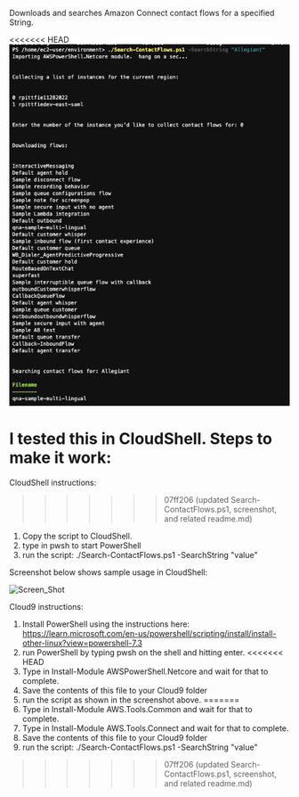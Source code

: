 Downloads and searches Amazon Connect contact flows for a specified String.

<<<<<<< HEAD
![Screen_Shot_2022-12-15_at_2.31.01_PM](./Screen_Shot_2022-12-15_at_2.31.01_PM.png)

I tested this in CloudShell. Steps to make it work:
=======
CloudShell instructions:
>>>>>>> 07ff206 (updated Search-ContactFlows.ps1, screenshot, and related readme.md)

1. Copy the script to CloudShell.
2. type in pwsh to start PowerShell
3. run the script: ./Search-ContactFlows.ps1 -SearchString "value"

Screenshot below shows sample usage in CloudShell:

![Screen_Shot](/powershell/Search-ContaactFlows/Screen_Shot.png)


Cloud9 instructions:

1. Install PowerShell using the instructions here:  https://learn.microsoft.com/en-us/powershell/scripting/install/install-other-linux?view=powershell-7.3
2. run PowerShell by typing pwsh on the shell and hitting enter.
<<<<<<< HEAD
3. Type in Install-Module AWSPowerShell.Netcore and wait for that to complete.
4. Save the contents of this file to your Cloud9 folder
5. run the script as shown in the screenshot above.
=======
3. Type in Install-Module AWS.Tools.Common and wait for that to complete.
4. Type in Install-Module AWS.Tools.Connect and wait for that to complete.
5. Save the contents of this file to your Cloud9 folder
6. run the script: ./Search-ContactFlows.ps1 -SearchString "value"
>>>>>>> 07ff206 (updated Search-ContactFlows.ps1, screenshot, and related readme.md)
